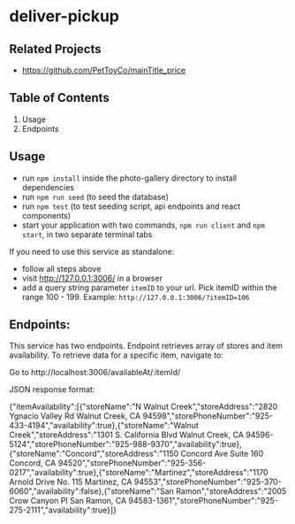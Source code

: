 # deliver-pickup

## Related Projects

- https://github.com/PetToyCo/mainTitle_price

## Table of Contents
  1. Usage
  2. Endpoints

## Usage

- run `npm install` inside the photo-gallery directory to install dependencies
- run `npm run seed` (to seed the database)
- run `npm test` (to test seeding script, api endpoints and react components)
- start your application with two commands, `npm run client` and `npm start`, in two separate terminal tabs

If you need to use this service as standalone:

- follow all steps above
- visit http://127.0.0.1:3006/ in a browser
- add a query string parameter `itemID` to your url. Pick itemID within the range 100 - 199.
Example: `http://127.0.0.1:3006/?itemID=106`

## Endpoints:

This service has two endpoints. Endpoint retrieves array of stores and item availability. To retrieve data for a specific item, navigate to:

Go to http://localhost:3006/availableAt/:itemId/

JSON response format:

{"itemAvailability":[{"storeName":"N Walnut Creek","storeAddress":"2820 Ygnacio Valley Rd Walnut Creek, CA 94598","storePhoneNumber":"925-433-4194","availability":true},{"storeName":"Walnut Creek","storeAddress":"1301 S. California Blvd Walnut Creek, CA 94596-5124","storePhoneNumber":"925-988-9370","availability":true},{"storeName":"Concord","storeAddress":"1150 Concord Ave Suite 160 Concord, CA 94520","storePhoneNumber":"925-356-0217","availability":true},{"storeName":"Martinez","storeAddress":"1170 Arnold Drive No. 115 Martinez, CA 94553","storePhoneNumber":"925-370-6060","availability":false},{"storeName":"San Ramon","storeAddress":"2005 Crow Canyon PI San Ramon, CA 94583-1361","storePhoneNumber":"925-275-2111","availability":true}]}

